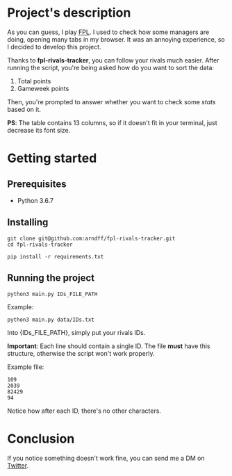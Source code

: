 # Project's description

As you can guess, I play [FPL](http://fantasy.premierleague.com). I used to check how some managers are doing, opening many tabs in my browser. It was an annoying experience, so I decided to develop this project. 

Thanks to **fpl-rivals-tracker**, you can follow your rivals much easier. After running the script, you're being asked how do you want to sort the data:
1) Total points
2) Gameweek points

Then, you're prompted to answer whether you want to check some *stats* based on it.

**PS**: The table contains 13 columns, so if it doesn't fit in your terminal, just decrease its font size. 

# Getting started

## Prerequisites

* Python 3.6.7

## Installing

```
git clone git@github.com:arndff/fpl-rivals-tracker.git
cd fpl-rivals-tracker

pip install -r requirements.txt
```

## Running the project

```
python3 main.py IDs_FILE_PATH
```

Example: 

```
python3 main.py data/IDs.txt
```

Into {IDs_FILE_PATH}, simply put your rivals IDs. 

**Important**: Each line should contain a single ID. The file **must** have this structure, otherwise the script won't work properly.

Example file:
```
109
2039
82429
94
```

Notice how after each ID, there's no other characters.

# Conclusion

If you notice something doesn't work fine, you can send me a DM on [Twitter](https://twitter.com/arndff_).
